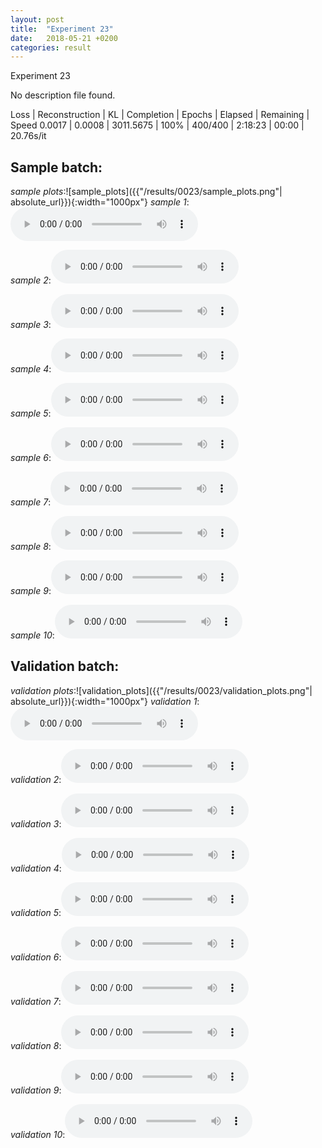 ```yaml
---
layout: post
title:  "Experiment 23"
date:   2018-05-21 +0200
categories: result
---
```

Experiment 23

No description file found.

Loss | Reconstruction | KL | Completion | Epochs | Elapsed | Remaining | Speed
0.0017 | 0.0008 | 3011.5675 | 100% | 400/400 | 2:18:23 | 00:00 | 20.76s/it



## **Sample batch**:
_sample plots_:![sample_plots]({{"/results/0023/sample_plots.png"| absolute_url}}){:width="1000px"}
_sample 1_:<audio src="/ResultsOverview/results/0023/sample_1.wav" controls preload></audio>

_sample 2_:<audio src="/ResultsOverview/results/0023/sample_2.wav" controls preload></audio>

_sample 3_:<audio src="/ResultsOverview/results/0023/sample_3.wav" controls preload></audio>

_sample 4_:<audio src="/ResultsOverview/results/0023/sample_4.wav" controls preload></audio>

_sample 5_:<audio src="/ResultsOverview/results/0023/sample_5.wav" controls preload></audio>

_sample 6_:<audio src="/ResultsOverview/results/0023/sample_6.wav" controls preload></audio>

_sample 7_:<audio src="/ResultsOverview/results/0023/sample_7.wav" controls preload></audio>

_sample 8_:<audio src="/ResultsOverview/results/0023/sample_8.wav" controls preload></audio>

_sample 9_:<audio src="/ResultsOverview/results/0023/sample_9.wav" controls preload></audio>

_sample 10_:<audio src="/ResultsOverview/results/0023/sample_10.wav" controls preload></audio>

## **Validation batch**:
_validation plots_:![validation_plots]({{"/results/0023/validation_plots.png"| absolute_url}}){:width="1000px"}
_validation 1_:<audio src="/ResultsOverview/results/0023/validation_1.wav" controls preload></audio>

_validation 2_:<audio src="/ResultsOverview/results/0023/validation_2.wav" controls preload></audio>

_validation 3_:<audio src="/ResultsOverview/results/0023/validation_3.wav" controls preload></audio>

_validation 4_:<audio src="/ResultsOverview/results/0023/validation_4.wav" controls preload></audio>

_validation 5_:<audio src="/ResultsOverview/results/0023/validation_5.wav" controls preload></audio>

_validation 6_:<audio src="/ResultsOverview/results/0023/validation_6.wav" controls preload></audio>

_validation 7_:<audio src="/ResultsOverview/results/0023/validation_7.wav" controls preload></audio>

_validation 8_:<audio src="/ResultsOverview/results/0023/validation_8.wav" controls preload></audio>

_validation 9_:<audio src="/ResultsOverview/results/0023/validation_9.wav" controls preload></audio>

_validation 10_:<audio src="/ResultsOverview/results/0023/validation_10.wav" controls preload></audio>
